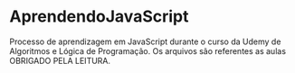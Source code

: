 # AprendendoJavaScript
Processo de aprendizagem  em JavaScript durante o curso da Udemy de Algoritmos e Lógica de Programação.
Os arquivos são referentes as aulas
OBRIGADO PELA LEITURA.